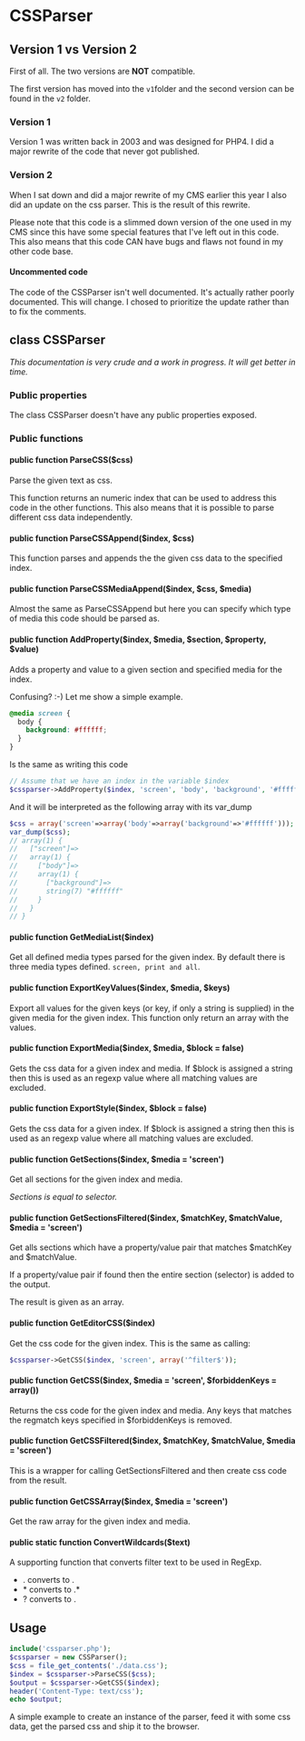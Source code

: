 # CSSParser

## Version 1 vs Version 2
First of all. The two versions are **NOT** compatible.

The first version has moved into the `v1`folder and the second version can be found in the `v2` folder.

### Version 1
Version 1 was written back in 2003 and was designed for PHP4. I did a major rewrite of the code that never got published.

### Version 2
When I sat down and did a major rewrite of my CMS earlier this year I also did an update on the css parser. This is the result of this rewrite.

Please note that this code is a slimmed down version of the one used in my CMS since this have some special features that I've left out in this code. This also means that this code CAN have bugs and flaws not found in my other code base.

#### Uncommented code
The code of the CSSParser isn't well documented. It's actually rather poorly documented. This will change. I chosed to prioritize the update rather than to fix the comments.

## class CSSParser
*This documentation is very crude and a work in progress. It will get better in time.*

### Public properties
The class CSSParser doesn't have any public properties exposed.

### Public functions

#### public function ParseCSS($css)
Parse the given text as css.

This function returns an numeric index that can be used to address this code in the other functions. This also means that it is possible to parse different css data independently.

#### public function ParseCSSAppend($index, $css)
This function parses and appends the the given css data to the specified index.

#### public function ParseCSSMediaAppend($index, $css, $media)
Almost the same as ParseCSSAppend but here you can specify which type of media this code should be parsed as.

#### public function AddProperty($index, $media, $section, $property, $value)
Adds a property and value to a given section and specified media for the index.

Confusing? :-)
Let me show a simple example.
```css
@media screen {
  body {
    background: #ffffff;
  }
}
```
Is the same as writing this code
```php
// Assume that we have an index in the variable $index
$cssparser->AddProperty($index, 'screen', 'body', 'background', '#ffffff');
```
And it will be interpreted as the following array with its var_dump
```php
$css = array('screen'=>array('body'=>array('background'=>'#ffffff')));
var_dump($css);
// array(1) {
//   ["screen"]=>
//   array(1) {
//     ["body"]=>
//     array(1) {
//       ["background"]=>
//       string(7) "#ffffff"
//     }
//   }
// }
```

#### public function GetMediaList($index)
Get all defined media types parsed for the given index.
By default there is three media types defined. `screen, print and all`.

#### public function ExportKeyValues($index, $media, $keys)
Export all values for the given keys (or key, if only a string is supplied) in the given media for the given index.
This function only return an array with the values.

#### public function ExportMedia($index, $media, $block = false)
Gets the css data for a given index and media.
If $block is assigned a string then this is used as an regexp value where all matching values are excluded.

#### public function ExportStyle($index, $block = false)
Gets the css data for a given index.
If $block is assigned a string then this is used as an regexp value where all matching values are excluded.

#### public function GetSections($index, $media = 'screen')
Get all sections for the given index and media.

*Sections is equal to selector.*

#### public function GetSectionsFiltered($index, $matchKey, $matchValue, $media = 'screen')
Get alls sections which have a property/value pair that matches $matchKey and $matchValue.

If a property/value pair if found then the entire section (selector) is added to the output.

The result is given as an array.

#### public function GetEditorCSS($index)
Get the css code for the given index.
This is the same as calling:
```php
$cssparser->GetCSS($index, 'screen', array('^filter$'));
```
#### public function GetCSS($index, $media = 'screen', $forbiddenKeys = array())
Returns the css code for the given index and media. Any keys that matches the regmatch keys specified in $forbiddenKeys is removed.

#### public function GetCSSFiltered($index, $matchKey, $matchValue, $media = 'screen')
This is a wrapper for calling GetSectionsFiltered and then create css code from the result.

#### public function GetCSSArray($index, $media = 'screen')
Get the raw array for the given index and media.

#### public static function ConvertWildcards($text)
A supporting function that converts filter text to be used in RegExp.
- . converts to \.
- \* converts to .\*
- ? converts to .

## Usage
```php
include('cssparser.php');
$cssparser = new CSSParser();
$css = file_get_contents('./data.css');
$index = $cssparser->ParseCSS($css);
$output = $cssparser->GetCSS($index);
header('Content-Type: text/css');
echo $output;
```
A simple example to create an instance of the parser, feed it with some css data, get the parsed css and ship it to the browser.
